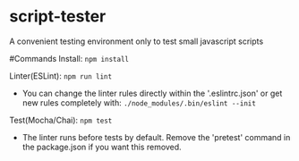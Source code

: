 # script-tester
A convenient testing environment only to test small javascript scripts



#Commands
Install: ```npm install ```

Linter(ESLint): ```npm run lint```
- You can change the linter rules directly within the '.eslintrc.json' or get new rules completely with: ```./node_modules/.bin/eslint --init```

Test(Mocha/Chai): ```npm test```
- The linter runs before tests by default. Remove the 'pretest' command in the package.json if you want this removed.
